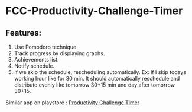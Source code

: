 # FCC-Productivity-Challenge-Timer
## Features: 

1. Use Pomodoro technique.
2. Track progress by displaying graphs.
3.  Achievements list.
4. Notify schedule.
5. If we skip the schedule, rescheduling automatically.
     Ex:
           If I skip todays working hour like for 30 min. It should automatically reschedule and distribute evenly like tomorrow 30+15 min and day after tomorrow 30+15.

Similar app on playstore : [Productivity Challenge Timer](https://play.google.com/store/apps/details?id=com.wlxd.pomochallenge&hl=en)
